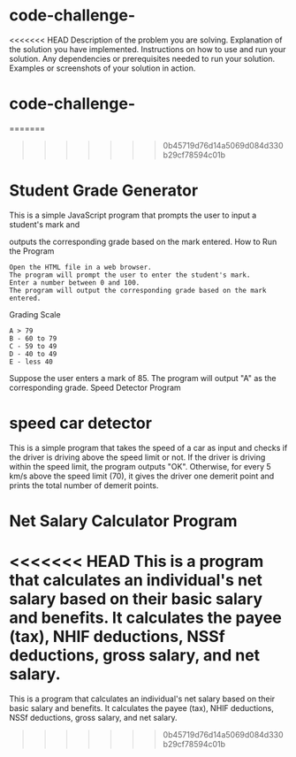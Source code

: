 # code-challenge-
<<<<<<< HEAD
Description of the problem you are solving.
Explanation of the solution you have implemented.
Instructions on how to use and run your solution.
Any dependencies or prerequisites needed to run your solution.
Examples or screenshots of your solution in action.
# code-challenge-
=======
>>>>>>> 0b45719d76d14a5069d084d330b29cf78594c01b
# Student Grade Generator

This is a simple JavaScript program that prompts the user to input a student's mark and 

outputs the corresponding grade based on the mark entered.
How to Run the Program

    Open the HTML file in a web browser.
    The program will prompt the user to enter the student's mark.
    Enter a number between 0 and 100.
    The program will output the corresponding grade based on the mark entered.

Grading Scale

    A > 79
    B - 60 to 79
    C - 59 to 49
    D - 40 to 49
    E - less 40

Suppose the user enters a mark of 85. The program will output "A" as the corresponding grade.
Speed Detector Program
# speed car detector
This is a simple program that takes the speed of a car as input and checks if the driver is driving above the speed limit or not. If the driver is driving within the speed limit, the program outputs "OK". Otherwise, for every 5 km/s above the speed limit (70), it gives the driver one demerit point and prints the total number of demerit points.

# Net Salary Calculator Program

<<<<<<< HEAD
This is a program that calculates an individual's net salary based on their basic salary and benefits. It calculates the payee (tax), NHIF deductions, NSSf deductions, gross salary, and net salary.
=======
This is a program that calculates an individual's net salary based on their basic salary and benefits. It calculates the payee (tax), NHIF deductions, NSSf deductions, gross salary, and net salary.
>>>>>>> 0b45719d76d14a5069d084d330b29cf78594c01b
